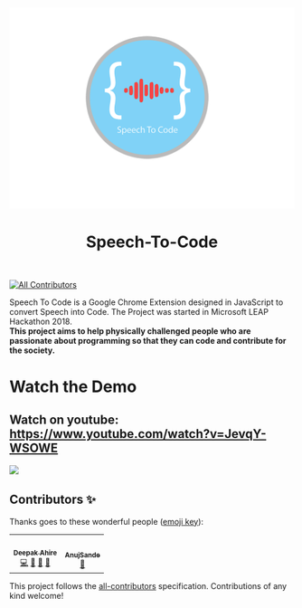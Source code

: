 <p align="center">
<img src="https://github.com/adeepak7/Speech-To-Code/blob/master/Icons/Speech%20To%20Code(128x128).png">
<br/>
<h1 align="center">Speech-To-Code</h1>
<br/>

<!-- ALL-CONTRIBUTORS-BADGE:START - Do not remove or modify this section -->
[![All Contributors](https://img.shields.io/badge/all_contributors-2-orange.svg?style=flat-square)](#contributors-)
<!-- ALL-CONTRIBUTORS-BADGE:END -->

Speech To Code is a Google Chrome Extension designed in JavaScript to convert Speech into Code. The Project was started in Microsoft LEAP Hackathon 2018.<br/><strong>This project aims to help physically challenged people who are passionate about programming so that they can code and contribute for the society.</strong>
</p>

# Watch the Demo
## Watch on youtube: https://www.youtube.com/watch?v=JevqY-WSOWE

![](https://github.com/adeepak7/Speech-To-Code/blob/master/res/LEAP.gif)

## Contributors ✨

Thanks goes to these wonderful people ([emoji key](https://allcontributors.org/docs/en/emoji-key)):

<!-- ALL-CONTRIBUTORS-LIST:START - Do not remove or modify this section -->
<!-- prettier-ignore-start -->
<!-- markdownlint-disable -->
<table>
  <tr>
    <td align="center"><a href="https://github.com/adeepak7"><img src="https://avatars2.githubusercontent.com/u/20664587?v=4" width="100px;" alt=""/><br /><sub><b>Deepak Ahire</b></sub></a><br /><a href="https://github.com/adeepak7/Speech-To-Code/commits?author=adeepak7" title="Code">💻</a> <a href="#ideas-adeepak7" title="Ideas, Planning, & Feedback">🤔</a> <a href="#maintenance-adeepak7" title="Maintenance">🚧</a> <a href="https://github.com/adeepak7/Speech-To-Code/pulls?q=is%3Apr+reviewed-by%3Aadeepak7" title="Reviewed Pull Requests">👀</a></td>
    <td align="center"><a href="https://github.com/AnujSande"><img src="https://avatars3.githubusercontent.com/u/16663749?v=4" width="100px;" alt=""/><br /><sub><b>AnujSande</b></sub></a><br /><a href="#design-AnujSande" title="Design">🎨</a></td>
  </tr>
</table>

<!-- markdownlint-enable -->
<!-- prettier-ignore-end -->
<!-- ALL-CONTRIBUTORS-LIST:END -->

This project follows the [all-contributors](https://github.com/all-contributors/all-contributors) specification. Contributions of any kind welcome!
